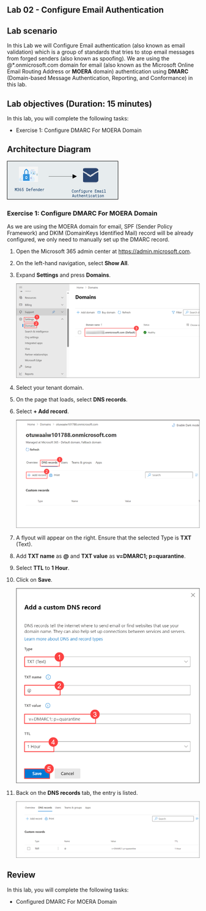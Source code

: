## Lab 02 - Configure Email Authentication

## Lab scenario

In this Lab we will Configure Email authentication (also known as email validation) which is a group of standards that tries to stop email messages from forged senders (also known as spoofing). We are using the @*.onmicrosoft.com domain for email (also known as the Microsoft Online Email Routing Address or **MOERA** domain) authentication using **DMARC** (Domain-based Message Authentication, Reporting, and Conformance) in this lab.


## Lab objectives (Duration: 15 minutes)


In this lab, you will complete the following tasks:
- Exercise 1: Configure DMARC For MOERA Domain

## Architecture Diagram

   ![Picture 1](../Media/lab2-arch.png)

### Exercise 1: Configure DMARC For MOERA Domain

As we are using the MOERA domain for email, SPF (Sender Policy Framework) and DKIM (DomainKeys Identified Mail) record will be already configured, we only need to manually set up the DMARC record.

1. Open the Microsoft 365 admin center at https://admin.microsoft.com.

1. On the left-hand navigation, select **Show All**.

1. Expand **Settings** and press **Domains**.

   ![Picture 1](../Media/image_14.png)

1. Select your tenant domain.

1. On the page that loads, select **DNS records**.

1. Select **+ Add record**.

   ![Picture 1](../Media/image_15.png)

1. A flyout will appear on the right. Ensure that the selected Type is **TXT** (Text).

1. Add **TXT name** as **@** and **TXT value** as **v=DMARC1; p=quarantine**.

1. Select **TTL** to **1 Hour**.

1. Click on **Save**.

   ![Picture 1](../Media/image_16.png)

1. Back on the **DNS records** tab, the entry is listed.

   ![Picture 1](../Media/image_17.png)

## Review
In this lab, you will complete the following tasks:
- Configured DMARC For MOERA Domain

